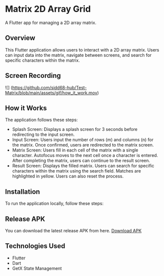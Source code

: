 # Matrix 2D Array Grid

A Flutter app for managing a 2D array matrix.

## Overview

This Flutter application allows users to interact with a 2D array matrix. Users can input data into the matrix, navigate between screens, and search for specific characters within the matrix.

## Screen Recording

![] (https://github.com/sidd68-hub/Test-Matrix/blob/main/assets/gif/how_it_work.mov)


## How it Works

The application follows these steps:

- Splash Screen: Displays a splash screen for 3 seconds before redirecting to the input screen.
- Input Screen: Users input the number of rows (m) and columns (n) for the matrix. Once confirmed, users are redirected to the matrix screen.
- Matrix Screen: Users fill in each cell of the matrix with a single character. Autofocus moves to the next cell once a character is entered. After completing the matrix, users can continue to the result screen.
- Result Screen: Displays the filled matrix. Users can search for specific characters within the matrix using the search field. Matches are highlighted in yellow. Users can also reset the process.

## Installation

To run the application locally, follow these steps:



## Release APK
You can download the latest release APK from here.
[Download APK](https://github.com/sidd68-hub/Test-Matrix/raw/main/assets/apk/app-release.apk)


## Technologies Used

- Flutter
- Dart
- GetX State Management
